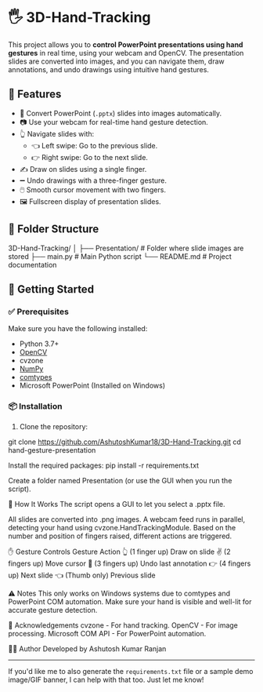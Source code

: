 # 🖐️ 3D-Hand-Tracking

This project allows you to **control PowerPoint presentations using hand gestures** in real time, using your webcam and OpenCV. The presentation slides are converted into images, and you can navigate them, draw annotations, and undo drawings using intuitive hand gestures.

## 📌 Features

- 🔄 Convert PowerPoint (`.pptx`) slides into images automatically.
- 📷 Use your webcam for real-time hand gesture detection.
- 👆 Navigate slides with:
  - 👈 Left swipe: Go to the previous slide.
  - 👉 Right swipe: Go to the next slide.
- ✍️ Draw on slides using a single finger.
- ➖ Undo drawings with a three-finger gesture.
- 🖱️ Smooth cursor movement with two fingers.
- 🖼️ Fullscreen display of presentation slides.

## 📁 Folder Structure

3D-Hand-Tracking/ │ ├── Presentation/ # Folder where slide images are stored ├── main.py # Main Python script └── README.md # Project documentation


## 🚀 Getting Started

### ✅ Prerequisites

Make sure you have the following installed:

- Python 3.7+
- [OpenCV](https://pypi.org/project/opencv-python/)
- cvzone
- [NumPy](https://pypi.org/project/numpy/)
- [comtypes](https://pypi.org/project/comtypes/)
- Microsoft PowerPoint (Installed on Windows)

### 📦 Installation

1. Clone the repository:

git clone https://github.com/AshutoshKumar18/3D-Hand-Tracking.git
cd hand-gesture-presentation

Install the required packages:
pip install -r requirements.txt

Create a folder named Presentation (or use the GUI when you run the script).

🧠 How It Works
The script opens a GUI to let you select a .pptx file.

All slides are converted into .png images.
A webcam feed runs in parallel, detecting your hand using cvzone.HandTrackingModule.
Based on the number and position of fingers raised, different actions are triggered.

✋ Gesture Controls
Gesture	Action
👆 (1 finger up)	Draw on slide
✌️ (2 fingers up)	Move cursor
🤟 (3 fingers up)	Undo last annotation
👉 (4 fingers up)	Next slide
👈 (Thumb only)	Previous slide

⚠️ Notes
This only works on Windows systems due to comtypes and PowerPoint COM automation.
Make sure your hand is visible and well-lit for accurate gesture detection.

🙌 Acknowledgements
cvzone - For hand tracking.
OpenCV - For image processing.
Microsoft COM API - For PowerPoint automation.

👨‍💻 Author
Developed by Ashutosh Kumar Ranjan

---

If you'd like me to also generate the `requirements.txt` file or a sample demo image/GIF banner, I can help with that too. Just let me know!
